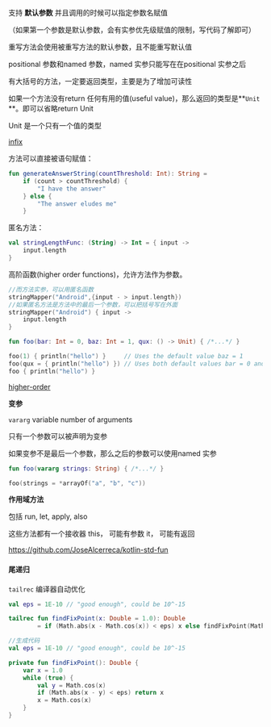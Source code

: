 支持 **默认参数**
并且调用的时候可以指定参数名赋值

（如果第一个参数是默认参数，会有实参优先级赋值的限制，写代码了解即可）

重写方法会使用被重写方法的默认参数，且不能重写默认值

positional 参数和named 参数，named 实参只能写在在positional 实参之后



有大括号的方法，一定要返回类型，主要是为了增加可读性

如果一个方法没有return 任何有用的值(useful value)，那么返回的类型是**`Unit` **。即可以省略return Unit

Unit 是一个只有一个值的类型



[infix]()

方法可以直接被语句赋值：

```kotlin
fun generateAnswerString(countThreshold: Int): String = 
    if (count > countThreshold) {
        "I have the answer"
    } else {
        "The answer eludes me"
    }
```

匿名方法：

```kotlin
val stringLengthFunc: (String) -> Int = { input ->
    input.length
}
```

高阶函数\(higher order functions\)，允许方法作为参数。

```kotlin
//而方法实参，可以用匿名函数
stringMapper("Android",{input - > input.length})
//如果匿名方法是方法中的最后一个参数，可以把括号写在外面　　
stringMapper("Android") { input ->
    input.length
}

fun foo(bar: Int = 0, baz: Int = 1, qux: () -> Unit) { /*...*/ }

foo(1) { println("hello") }     // Uses the default value baz = 1
foo(qux = { println("hello") }) // Uses both default values bar = 0 and baz = 1 
foo { println("hello") } 
```

[higher-order](./higher-order.md)



**变参**

`vararg` variable number of arguments

只有一个参数可以被声明为变参

如果变参不是最后一个参数，那么之后的参数可以使用named 实参

```kotlin
fun foo(vararg strings: String) { /*...*/ }

foo(strings = *arrayOf("a", "b", "c"))
```





**作用域方法**

包括 run, let, apply, also

这些方法都有一个接收器 this， 可能有参数 it， 可能有返回

https://github.com/JoseAlcerreca/kotlin-std-fun



#### 尾递归

`tailrec` 编译器自动优化

```kotlin
val eps = 1E-10 // "good enough", could be 10^-15

tailrec fun findFixPoint(x: Double = 1.0): Double
        = if (Math.abs(x - Math.cos(x)) < eps) x else findFixPoint(Math.cos(x))

//生成代码
val eps = 1E-10 // "good enough", could be 10^-15

private fun findFixPoint(): Double {
    var x = 1.0
    while (true) {
        val y = Math.cos(x)
        if (Math.abs(x - y) < eps) return x
        x = Math.cos(x)
    }
}
```

